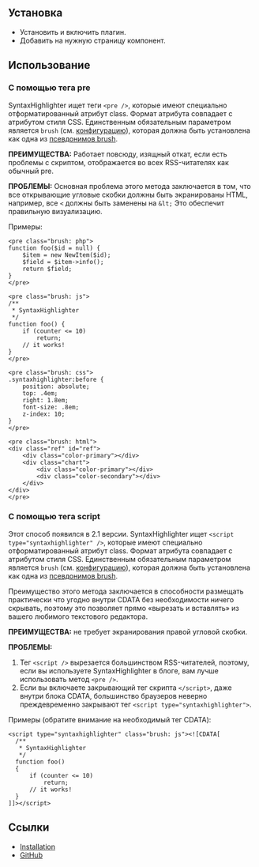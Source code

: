 
## Установка

* Установить и включить плагин.
* Добавить на нужную страницу компонент.

## Использование

### С помощью тега pre

SyntaxHighlighter  ищет теги `<pre />`, которые имеют специально отформатированный атрибут class. Формат атрибута совпадает с атрибутом стиля CSS. Единственным обязательным параметром является `brush` (см. [конфигурацию](http://alexgorbatchev.com/SyntaxHighlighter/manual/configuration/)), которая должна быть установлена как одна из [псевдонимов brush](http://alexgorbatchev.com/SyntaxHighlighter/manual/brushes/).

**ПРЕИМУЩЕСТВА:** Работает повсюду, изящный откат, если есть проблемы с скриптом, отображается во всех RSS-читателях как обычный pre.

**ПРОБЛЕМЫ:** Основная проблема этого метода заключается в том, что все открывающие угловые скобки должны быть экранированы HTML, например, все `<` должны быть заменены на `&lt;` Это обеспечит правильную визуализацию.

Примеры:

```
<pre class="brush: php">
function foo($id = null) {
    $item = new NewItem($id);
    $field = $item->info();
    return $field;
}
</pre>

<pre class="brush: js">
/**
 * SyntaxHighlighter
 */
function foo() {
    if (counter <= 10)
        return;
    // it works!
}
</pre>

<pre class="brush: css">
.syntaxhighlighter:before {
    position: absolute;
    top: .4em;
    right: 1.8em;
    font-size: .8em;
    z-index: 10;
}
</pre>

<pre class="brush: html">
<div class="ref" id="ref">
    <div class="color-primary"></div>
    <div class="chart">
        <div class="color-primary"></div>
        <div class="color-secondary"></div>
    </div>
</div>
</pre>
```

### С помощью тега script

Этот способ появился в 2.1 версии. SyntaxHighlighter ищет `<script type="syntaxhighlighter" />`, которые имеют специально отформатированный атрибут class. Формат атрибута совпадает с атрибутом стиля CSS. Единственным обязательным параметром является `brush` (см. [конфигурацию](http://alexgorbatchev.com/SyntaxHighlighter/manual/configuration/)), которая должна быть установлена как одна из [псевдонимов brush](http://alexgorbatchev.com/SyntaxHighlighter/manual/brushes.html).

Преимущество этого метода заключается в способности размещать практически что угодно внутри CDATA без необходимости ничего скрывать, поэтому это позволяет прямо «вырезать и вставлять» из вашего любимого текстового редактора.

**ПРЕИМУЩЕСТВА:** не требует экранирования правой угловой скобки.

**ПРОБЛЕМЫ:**
1. Тег `<script />` вырезается большинством RSS-читателей, поэтому, если вы используете SyntaxHighlighter в блоге, вам лучше использовать метод `<pre />`.
2. Если вы включаете закрывающий тег скрипта `</script>`, даже внутри блока CDATA, большинство браузеров неверно преждевременно закрывают тег `<script type="syntaxhighlighter">`.

Примеры (обратите внимание на необходимый тег CDATA):

```
<script type="syntaxhighlighter" class="brush: js"><![CDATA[
  /**
   * SyntaxHighlighter
   */
  function foo()
  {
      if (counter <= 10)
          return;
      // it works!
  }
]]></script>
```

## Ссылки
* [Installation](http://alexgobatchev.com/SyntaxHighlighter/manual/installation.html)
* [GitHub](https://github.com/syntaxhighlighter/syntaxhighlighter)
